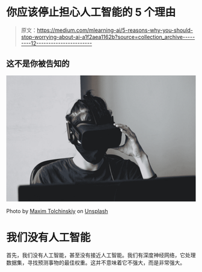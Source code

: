 # 你应该停止担心人工智能的 5 个理由

> 原文：<https://medium.com/mlearning-ai/5-reasons-why-you-should-stop-worrying-about-ai-a1f2aea1162b?source=collection_archive---------12----------------------->

## 这不是你被告知的

![](img/b00f6f41fb33afa34053f7398187b412.png)

Photo by [Maxim Tolchinskiy](https://unsplash.com/@shaikhulud?utm_source=medium&utm_medium=referral) on [Unsplash](https://unsplash.com/?utm_source=medium&utm_medium=referral)

# 我们没有人工智能

首先，我们没有人工智能，甚至没有接近人工智能。我们有深度神经网络，它处理数据集，寻找预测事物的最佳权重。这并不意味着它不强大，而是非常强大。